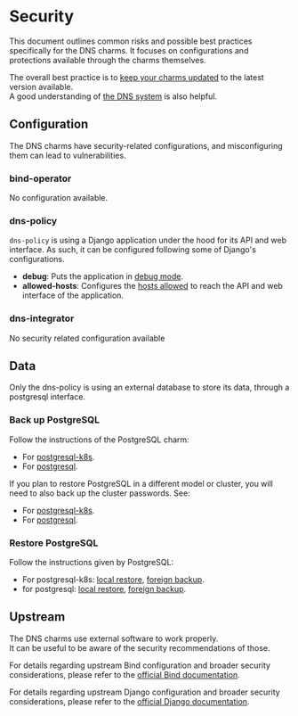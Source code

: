 # Security

This document outlines common risks and possible best practices specifically for the DNS charms. It
focuses on configurations and protections available through the charms themselves.

The overall best practice is to [keep your charms updated](https://documentation.ubuntu.com/juju/3.6/reference/juju-cli/list-of-juju-cli-commands/refresh/) to the latest version available.  
A good understanding of [the DNS system](https://bind9.readthedocs.io/en/stable/chapter1.html) is also helpful.

## Configuration

The DNS charms have security-related configurations, and misconfiguring them can lead to vulnerabilities.  

### bind-operator

No configuration available.

### dns-policy

`dns-policy` is using a Django application under the hood for its API and web interface. As such, it can be configured following
some of Django's configurations.  
- **debug**: Puts the application in [debug mode](https://docs.djangoproject.com/en/stable/ref/settings/#std-setting-DEBUG).
- **allowed-hosts**: Configures the [hosts allowed](https://docs.djangoproject.com/en/stable/ref/settings/#std-setting-ALLOWED_HOSTS) to reach the API and web interface of the application.

### dns-integrator

No security related configuration available

## Data

Only the dns-policy is using an external database to store its data, through a postgresql interface.

### Back up PostgreSQL

Follow the instructions of the PostgreSQL charm:
 - For [postgresql-k8s](https://charmhub.io/postgresql-k8s/docs/h-create-backup).
 - For [postgresql](https://charmhub.io/postgresql/docs/h-create-backup).

If you plan to restore PostgreSQL in a different model or cluster, you will need
to also back up the cluster passwords. See:
 - For [postgresql-k8s](https://charmhub.io/postgresql-k8s/docs/h-migrate-cluster).
 - For [postgresql](https://charmhub.io/postgresql/docs/h-migrate-cluster).

### Restore PostgreSQL

Follow the instructions given by PostgreSQL:
 - For postgresql-k8s: [local restore](https://charmhub.io/postgresql/docs/h-restore-backup), [foreign backup](https://charmhub.io/postgresql/docs/h-migrate-cluster).
 - for postgresql: [local restore](https://charmhub.io/postgresql/docs/h-restore-backup), [foreign backup](https://charmhub.io/postgresql/docs/h-migrate-cluster).

## Upstream

The DNS charms use external software to work properly.  
It can be useful to be aware of the security recommendations of those.

For details regarding upstream Bind configuration and broader security considerations, please
refer to the [official Bind documentation](https://bind9.readthedocs.io/en/stable/chapter7.html).

For details regarding upstream Django configuration and broader security considerations, please
refer to the [official Django documentation](https://docs.djangoproject.com/en/stable/topics/security/).
